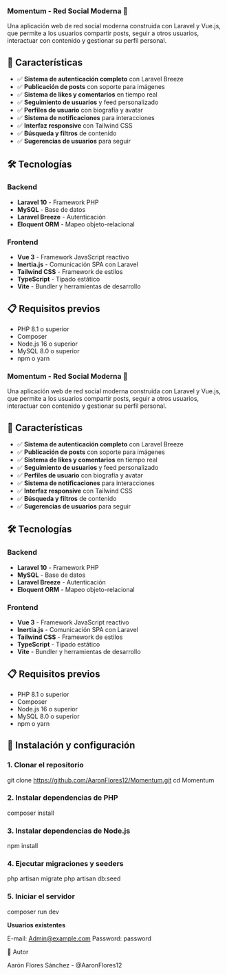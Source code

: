 ### Momentum - Red Social Moderna 🚀

Una aplicación web de red social moderna construida con Laravel y Vue.js, que permite a los usuarios compartir posts, seguir a otros usuarios, interactuar con contenido y gestionar su perfil personal.

## 🌟 Características

- ✅ **Sistema de autenticación completo** con Laravel Breeze
- ✅ **Publicación de posts** con soporte para imágenes
- ✅ **Sistema de likes y comentarios** en tiempo real
- ✅ **Seguimiento de usuarios** y feed personalizado
- ✅ **Perfiles de usuario** con biografía y avatar
- ✅ **Sistema de notificaciones** para interacciones
- ✅ **Interfaz responsive** con Tailwind CSS
- ✅ **Búsqueda y filtros** de contenido
- ✅ **Sugerencias de usuarios** para seguir


## 🛠️ Tecnologías

### Backend

- **Laravel 10** - Framework PHP
- **MySQL** - Base de datos
- **Laravel Breeze** - Autenticación
- **Eloquent ORM** - Mapeo objeto-relacional


### Frontend

- **Vue 3** - Framework JavaScript reactivo
- **Inertia.js** - Comunicación SPA con Laravel
- **Tailwind CSS** - Framework de estilos
- **TypeScript** - Tipado estático
- **Vite** - Bundler y herramientas de desarrollo


## 📋 Requisitos previos

- PHP 8.1 o superior
- Composer
- Node.js 16 o superior
- MySQL 8.0 o superior
- npm o yarn


### Momentum - Red Social Moderna 🚀

Una aplicación web de red social moderna construida con Laravel y Vue.js, que permite a los usuarios compartir posts, seguir a otros usuarios, interactuar con contenido y gestionar su perfil personal.

## 🌟 Características

- ✅ **Sistema de autenticación completo** con Laravel Breeze
- ✅ **Publicación de posts** con soporte para imágenes
- ✅ **Sistema de likes y comentarios** en tiempo real
- ✅ **Seguimiento de usuarios** y feed personalizado
- ✅ **Perfiles de usuario** con biografía y avatar
- ✅ **Sistema de notificaciones** para interacciones
- ✅ **Interfaz responsive** con Tailwind CSS
- ✅ **Búsqueda y filtros** de contenido
- ✅ **Sugerencias de usuarios** para seguir


## 🛠️ Tecnologías

### Backend

- **Laravel 10** - Framework PHP
- **MySQL** - Base de datos
- **Laravel Breeze** - Autenticación
- **Eloquent ORM** - Mapeo objeto-relacional


### Frontend

- **Vue 3** - Framework JavaScript reactivo
- **Inertia.js** - Comunicación SPA con Laravel
- **Tailwind CSS** - Framework de estilos
- **TypeScript** - Tipado estático
- **Vite** - Bundler y herramientas de desarrollo


## 📋 Requisitos previos

- PHP 8.1 o superior
- Composer
- Node.js 16 o superior
- MySQL 8.0 o superior
- npm o yarn


## 🚀 Instalación y configuración

### 1. Clonar el repositorio
git clone https://github.com/AaronFlores12/Momentum.git
cd Momentum

### 2. Instalar dependencias de PHP
composer install

### 3. Instalar dependencias de Node.js
npm install

### 4. Ejecutar migraciones y seeders
php artisan migrate
php artisan db:seed

### 5. Iniciar el servidor
composer run dev


**Usuarios existentes**


E-mail: Admin@example.com 
Password: password


👤 Autor

Aarón Flores Sánchez - @AaronFlores12
